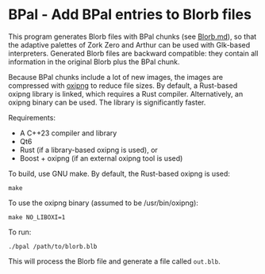 # BPal - Add BPal entries to Blorb files

This program generates Blorb files with BPal chunks (see [Blorb.md](Blorb.md)),
so that the adaptive palettes of Zork Zero and Arthur can be used with Glk-based
interpreters. Generated Blorb files are backward compatible: they contain all
information in the original Blorb plus the BPal chunk.

Because BPal chunks include a lot of new images, the images are compressed with
[oxipng](https://github.com/shssoichiro/oxipng) to reduce file sizes. By
default, a Rust-based oxipng library is linked, which requires a Rust compiler.
Alternatively, an oxipng binary can be used. The library is significantly
faster.

Requirements:

* A C++23 compiler and library
* Qt6
* Rust (if a library-based oxipng is used), or
* Boost + oxipng (if an external oxipng tool is used)

To build, use GNU make. By default, the Rust-based oxipng is used:

    make

To use the oxipng binary (assumed to be /usr/bin/oxipng):

    make NO_LIBOXI=1

To run:

    ./bpal /path/to/blorb.blb

This will process the Blorb file and generate a file called `out.blb`.
